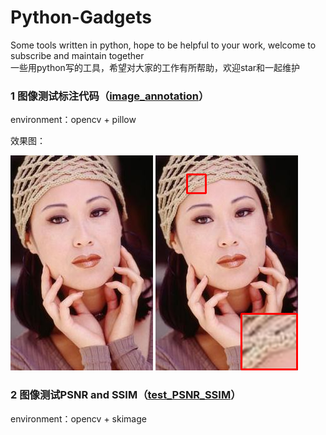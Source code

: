 # Python-Gadgets
Some tools written in python, hope to be helpful to your work, welcome to subscribe and maintain together  
一些用python写的工具，希望对大家的工作有所帮助，欢迎star和一起维护


### 1 图像测试标注代码（[image_annotation](https://github.com/wen-jie-yuan/Python-Gadgets/tree/master/image_annotation)）
environment：opencv + pillow

效果图：

![](image_annotation/image_annotation_Python/woman_GT.bmp)
![](image_annotation/image_annotation_Python/output.png)

### 2 图像测试PSNR and SSIM（[test_PSNR_SSIM](https://github.com/wen-jie-yuan/Python-Gadgets/tree/master/test_image_PSNR_SSIM)）
environment：opencv + skimage
